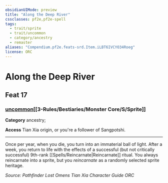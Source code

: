 ```yaml
---
obsidianUIMode: preview
title: "Along the Deep River"
cssclasses: pf2e,pf2e-spell
tags:
  - trait/sprite
  - trait/uncommon
  - category/ancestry
  - remaster
aliases: "Compendium.pf2e.feats-srd.Item.iLBT6IVCYO34Roeg"
license: ORC
---
```

# Along the Deep River
## Feat 17
### [uncommon](uncommon "Uncommon Rarity Trait")[[3-Rules/Bestiaries/Monster Core/S/Sprite]]

**Category** ancestry; 




**Access** Tian Xia origin, or you're a follower of Sangpotshi.

* * *

Once per year, when you die, you turn into an immaterial ball of light. After a week, you return to life with the effects of a successful (but not critically successful) 9th-rank [[Spells/Reincarnate|Reincarnate]] ritual. You always reincarnate into a sprite, but you _reincarnate_ as a randomly selected sprite heritage.

*Source: Pathfinder Lost Omens Tian Xia Character Guide*
*ORC*